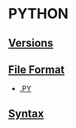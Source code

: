 # PYTHON

<!-- ## Package Manager -->
<!-- - [PIP]() -->

## [Versions](../../../../../KEYWORDS/Versions.md)
<!-- - [PYTHON 3]() -->

<!-- ### Resources -->
<!-- https://en.wikipedia.org/wiki/History_of_Python -->
<!-- https://www.python.org/doc/versions/ -->

<!-- ## Frameworks -->
<!-- - [DJANGO]() -->
<!-- https://www.djangoproject.com/ -->

<!-- ## Content Management Systems -->
<!-- - [WAGTAIL]() -->
<!-- https://wagtail.org/ -->

## [File Format](../../../../../KEYWORDS/File-Format.md)

- [.PY]()

## [Syntax](../../../../../KEYWORDS/Syntax.md)

<!-- - [FUNCTIONS]() -->
<!-- - [METHODS]() -->
<!-- - [KEYWORDS]() -->

<!-- ## Resources -->
<!-- https://en.wikipedia.org/wiki/Python_(programming_language) -->
<!-- https://www.w3schools.com/python/ -->
<!-- https://www.codecademy.com/catalog/language/python -->
<!-- https://developer.mozilla.org/en-US/docs/Glossary/Python // https://www.python.org/ -->
<!-- https://code.visualstudio.com/docs/python/python-tutorial -->